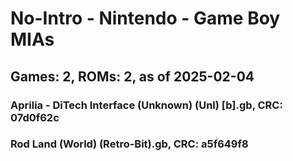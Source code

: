 # No-Intro - Nintendo - Game Boy MIAs
## Games: 2, ROMs: 2, as of 2025-02-04
### Aprilia - DiTech Interface (Unknown) (Unl) [b].gb, CRC: 07d0f62c
### Rod Land (World) (Retro-Bit).gb, CRC: a5f649f8
